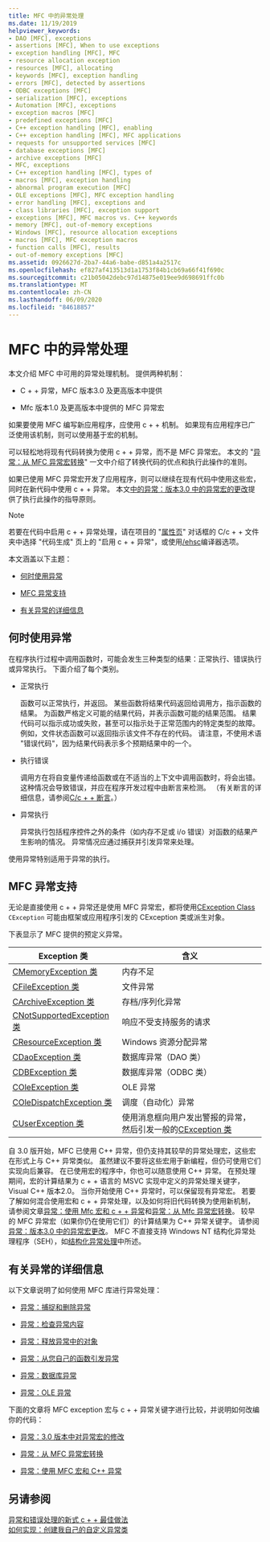 ```yaml
---
title: MFC 中的异常处理
ms.date: 11/19/2019
helpviewer_keywords:
- DAO [MFC], exceptions
- assertions [MFC], When to use exceptions
- exception handling [MFC], MFC
- resource allocation exception
- resources [MFC], allocating
- keywords [MFC], exception handling
- errors [MFC], detected by assertions
- ODBC exceptions [MFC]
- serialization [MFC], exceptions
- Automation [MFC], exceptions
- exception macros [MFC]
- predefined exceptions [MFC]
- C++ exception handling [MFC], enabling
- C++ exception handling [MFC], MFC applications
- requests for unsupported services [MFC]
- database exceptions [MFC]
- archive exceptions [MFC]
- MFC, exceptions
- C++ exception handling [MFC], types of
- macros [MFC], exception handling
- abnormal program execution [MFC]
- OLE exceptions [MFC], MFC exception handling
- error handling [MFC], exceptions and
- class libraries [MFC], exception support
- exceptions [MFC], MFC macros vs. C++ keywords
- memory [MFC], out-of-memory exceptions
- Windows [MFC], resource allocation exceptions
- macros [MFC], MFC exception macros
- function calls [MFC], results
- out-of-memory exceptions [MFC]
ms.assetid: 0926627d-2ba7-44a6-babe-d851a4a2517c
ms.openlocfilehash: ef827af413513d1a1753f84b1cb69a66f41f690c
ms.sourcegitcommit: c21b05042debc97d14875e019ee9d698691ffc0b
ms.translationtype: MT
ms.contentlocale: zh-CN
ms.lasthandoff: 06/09/2020
ms.locfileid: "84618857"
---
```

# <a name="exception-handling-in-mfc"></a>MFC 中的异常处理

本文介绍 MFC 中可用的异常处理机制。 提供两种机制：

- C + + 异常，MFC 版本3.0 及更高版本中提供

- Mfc 版本1.0 及更高版本中提供的 MFC 异常宏

如果要使用 MFC 编写新应用程序，应使用 c + + 机制。 如果现有应用程序已广泛使用该机制，则可以使用基于宏的机制。

可以轻松地将现有代码转换为使用 c + + 异常，而不是 MFC 异常宏。 本文的 "[异常：从 MFC 异常宏转换](exceptions-converting-from-mfc-exception-macros.md)" 一文中介绍了转换代码的优点和执行此操作的准则。

如果已使用 MFC 异常宏开发了应用程序，则可以继续在现有代码中使用这些宏，同时在新代码中使用 c + + 异常。 本文[中的异常：版本3.0 中的异常宏的更改](exceptions-changes-to-exception-macros-in-version-3-0.md)提供了执行此操作的指导原则。

> [!NOTE]
> 若要在代码中启用 c + + 异常处理，请在项目的 "[属性页](../build/reference/property-pages-visual-cpp.md)" 对话框的 C/c + + 文件夹中选择 "代码生成" 页上的 "启用 c + + 异常"，或使用[/ehsc](../build/reference/eh-exception-handling-model.md)编译器选项。

本文涵盖以下主题：

- [何时使用异常](#_core_when_to_use_exceptions)

- [MFC 异常支持](#_core_mfc_exception_support)

- [有关异常的详细信息](#_core_further_reading_about_exceptions)

## <a name="when-to-use-exceptions"></a><a name="_core_when_to_use_exceptions"></a>何时使用异常

在程序执行过程中调用函数时，可能会发生三种类型的结果：正常执行、错误执行或异常执行。 下面介绍了每个类别。

- 正常执行

   函数可以正常执行，并返回。 某些函数将结果代码返回给调用方，指示函数的结果。 为函数严格定义可能的结果代码，并表示函数可能的结果范围。 结果代码可以指示成功或失败，甚至可以指示处于正常范围内的特定类型的故障。 例如，文件状态函数可以返回指示该文件不存在的代码。 请注意，不使用术语 "错误代码"，因为结果代码表示多个预期结果中的一个。

- 执行错误

   调用方在将自变量传递给函数或在不适当的上下文中调用函数时，将会出错。 这种情况会导致错误，并应在程序开发过程中由断言来检测。 （有关断言的详细信息，请参阅[C/c + + 断言](/visualstudio/debugger/c-cpp-assertions)。）

- 异常执行

   异常执行包括程序控件之外的条件（如内存不足或 i/o 错误）对函数的结果产生影响的情况。 异常情况应通过捕获并引发异常来处理。

使用异常特别适用于异常的执行。

## <a name="mfc-exception-support"></a><a name="_core_mfc_exception_support"></a>MFC 异常支持

无论是直接使用 c + + 异常还是使用 MFC 异常宏，都将使用[CException Class](reference/cexception-class.md) `CException` 可能由框架或应用程序引发的 CException 类或派生对象。

下表显示了 MFC 提供的预定义异常。

|Exception 类|含义|
|---------------------|-------------|
|[CMemoryException 类](reference/cmemoryexception-class.md)|内存不足|
|[CFileException 类](reference/cfileexception-class.md)|文件异常|
|[CArchiveException 类](reference/carchiveexception-class.md)|存档/序列化异常|
|[CNotSupportedException 类](reference/cnotsupportedexception-class.md)|响应不受支持服务的请求|
|[CResourceException 类](reference/cresourceexception-class.md)|Windows 资源分配异常|
|[CDaoException 类](reference/cdaoexception-class.md)|数据库异常（DAO 类）|
|[CDBException 类](reference/cdbexception-class.md)|数据库异常（ODBC 类）|
|[COleException 类](reference/coleexception-class.md)|OLE 异常|
|[COleDispatchException 类](reference/coledispatchexception-class.md)|调度（自动化）异常|
|[CUserException 类](reference/cuserexception-class.md)|使用消息框向用户发出警报的异常，然后引发一般的[CException 类](reference/cexception-class.md)|

自 3.0 版开始，MFC 已使用 C++ 异常，但仍支持其较早的异常处理宏，这些宏在形式上与 C++ 异常类似。 虽然建议不要将这些宏用于新编程，但仍可使用它们实现向后兼容。 在已使用宏的程序中，你也可以随意使用 C++ 异常。 在预处理期间，宏的计算结果为 c + + 语言的 MSVC 实现中定义的异常处理关键字，Visual C++ 版本2.0。 当你开始使用 C++ 异常时，可以保留现有异常宏。 若要了解如何混合使用宏和 c + + 异常处理，以及如何将旧代码转换为使用新机制，请参阅文章[异常：使用 Mfc 宏和 c + + 异常](exceptions-using-mfc-macros-and-cpp-exceptions.md)和[异常：从 Mfc 异常宏转换](exceptions-converting-from-mfc-exception-macros.md)。 较早的 MFC 异常宏（如果你仍在使用它们）的计算结果为 C++ 异常关键字。 请参阅[异常：版本3.0 中的异常宏更改](exceptions-changes-to-exception-macros-in-version-3-0.md)。 MFC 不直接支持 Windows NT 结构化异常处理程序（SEH），如[结构化异常处理](/windows/win32/debug/structured-exception-handling)中所述。

## <a name="further-reading-about-exceptions"></a><a name="_core_further_reading_about_exceptions"></a>有关异常的详细信息

以下文章说明了如何使用 MFC 库进行异常处理：

- [异常：捕捉和删除异常](exceptions-catching-and-deleting-exceptions.md)

- [异常：检查异常内容](exceptions-examining-exception-contents.md)

- [异常：释放异常中的对象](exceptions-freeing-objects-in-exceptions.md)

- [异常：从您自己的函数引发异常](exceptions-throwing-exceptions-from-your-own-functions.md)

- [异常：数据库异常](exceptions-database-exceptions.md)

- [异常：OLE 异常](exceptions-ole-exceptions.md)

下面的文章将 MFC exception 宏与 c + + 异常关键字进行比较，并说明如何改编你的代码：

- [异常：3.0 版本中对异常宏的修改](exceptions-changes-to-exception-macros-in-version-3-0.md)

- [异常：从 MFC 异常宏转换](exceptions-converting-from-mfc-exception-macros.md)

- [异常：使用 MFC 宏和 C++ 异常](exceptions-using-mfc-macros-and-cpp-exceptions.md)

## <a name="see-also"></a>另请参阅

[异常和错误处理的新式 c + + 最佳做法](../cpp/errors-and-exception-handling-modern-cpp.md)<br/>
[如何实现：创建我自己的自定义异常类](https://go.microsoft.com/fwlink/p/?linkid=128045)

